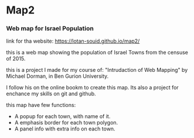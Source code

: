 # Map2
### Web map for Israel Population

link for tha website: https://lotan-souid.github.io/map2/

this is a web map showing the population of Israel Towns from the censuse of 2015.

this is a project I made for my course of: "Intrudaction of Web Mapping" by Michael Dorman, in Ben Gurion University.

I follow his on the online bookm to create this map.
Its also a project for enchance my skills on git and github.

this map have few functions:
- A popup for each town, with name of it.
- A emphasis border for each town polygon.
- A panel info with extra info on each town.